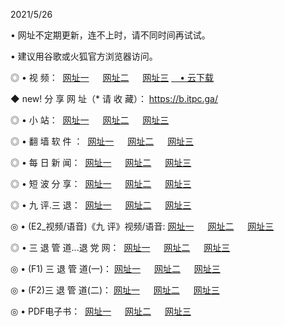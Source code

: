 <p>2021/5/26
<p>• 网址不定期更新，连不上时，请不同时间再试试。
<p>• 建议用谷歌或火狐官方浏览器访问。
<p>◎ • 视 频： 
<a href="http://hyc.lexmarktr.com/" target="_blank">网址一</a> 　 
<a href="http://hra.lexmarktr.com/" target="_blank">网址二</a> 　 
<a href="http://hwa.lexmarktr.com/b.html" target="_blank">网址三</a>
<a href="https://yadi.sk/d/d0sUeAOpal3njw" target="_wblank">　• 云下载 </a></p>
<p>◆ new! 分 享 网 址（* 请 收 藏）： <a href="http://hwa.lexmarktr.com/a.html">https://b.itpc.ga/</a></p>

<p>◎ • 小 站：  
<a href="http://hyc.lexmarktr.com/f.html" target="_blank">网址一</a> 　 
<a href="http://hra.lexmarktr.com/h.html" target="_blank">网址二</a> 　 
<a href="http://hwa.lexmarktr.com/k/" target="_blank">网址三</a></p>
<p>◎ • 翻 墙 软 件 ：  
<a href="http://hyc.lexmarktr.com/ff/" target="_blank">网址一</a> 　 
<a href="http://hra.lexmarktr.com/s/read/a1_nd.html" target="_blank">网址二</a> 　 
<a href="http://hwa.lexmarktr.com/ff/index.html" target="_blank">网址三</a></p>
<p>◎ • 每 日 新 闻：  
<a href="http://hyc.lexmarktr.com/day/" target="_blank">网址一</a> 　 
<a href="http://hra.lexmarktr.com/day/" target="_blank">网址二</a> 　 
<a href="http://hwa.lexmarktr.com/day/index.html" target="_blank">网址三</a></p>
<p>◎ • 短 波 分 享：  
<a href="http://hyc.lexmarktr.com/h/" target="_blank">网址一</a> 　 
<a href="http://hra.lexmarktr.com/h/" target="_blank">网址二</a> 　 
<a href="http://hra.lexmarktr.com/h/index.html" target="_blank">网址三</a></p>
<p>◎ • 九 评.三 退：  
<a href="http://hyc.lexmarktr.com/t/" target="_blank">网址一</a> 　 
<a href="http://hra.lexmarktr.com/v2/index.html" target="_blank">网址二</a> 　 
<a href="http://hwa.lexmarktr.com/tt/index.html" target="_blank">网址三</a> 　</p>
<p>◎ • (E2_视频/语音)《九 评》视频/语音: 
<a href="http://hyc.lexmarktr.com/7738.html" target="_blank">网址一</a> 　 
<a href="http://hra.lexmarktr.com/7614.html" target="_blank">网址二</a> 　 
<a href="http://hwa.lexmarktr.com/7633.html" target="_blank">网址三</a></p>
<p>◎ • 三 退 管 道...退 党 网：  
<a href="http://hyc.lexmarktr.com/go/td1.html" target="_blank">网址一</a> 　 
<a href="http://hra.lexmarktr.com/go/td2.html" target="_blank">网址二</a> 　 
<a href="http://hra.lexmarktr.com/go/td3.html" target="_blank">网址三</a></p>
<p>◎ • (F1) 三 退 管 道(一)： 
<a href="http://hyc.lexmarktr.com/dd/" target="_blank">网址一</a> 　 
<a href="http://hra.lexmarktr.com/s/read/a1_tdx.html" target="_blank">网址二</a> 　 
<a href="http://hwa.lexmarktr.com/dd/" target="_blank">网址三</a></p>
<p>◎ • (F2)三 退 管 道(二)： 
<a href="http://hwa.lexmarktr.com/d/" target="_blank">网址一</a> 　 
<a href="http://hyc.lexmarktr.com/d/index.html" target="_blank">网址二</a> 　 
<a href="http://hra.lexmarktr.com/d/" target="_blank">网址三</a></p>
<p>◎ • PDF电子书：  
<a href="http://hyc.lexmarktr.com/p/" target="_blank">网址一</a> 　 
<a href="http://hra.lexmarktr.com/p/index.html" target="_blank">网址二</a> 　 
<a href="http://hwa.lexmarktr.com/p/" target="_blank">网址三</a></p>
